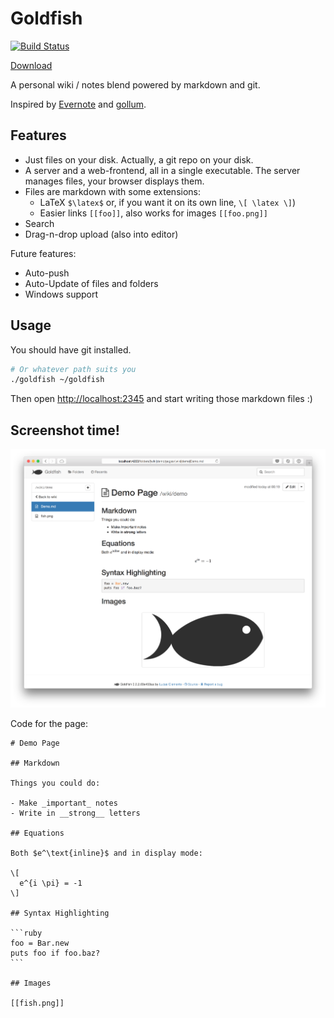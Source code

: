 # Goldfish

[![Build Status](https://travis-ci.org/lucas-clemente/goldfish.svg?branch=master)](https://travis-ci.org/lucas-clemente/goldfish)

[Download](https://github.com/lucas-clemente/goldfish/releases)

A personal wiki / notes blend powered by markdown and git.

Inspired by [Evernote](https://evernote.com) and [gollum](https://github.com/gollum/gollum/).

## Features

- Just files on your disk. Actually, a git repo on your disk.
- A server and a web-frontend, all in a single executable. The server manages files, your browser displays them.
- Files are markdown with some extensions:
  - LaTeX `$\latex$` or, if you want it on its own line, `\[ \latex \]`)
  - Easier links `[[foo]]`, also works for images `[[foo.png]]`
- Search
- Drag-n-drop upload (also into editor)

Future features:

- Auto-push
- Auto-Update of files and folders
- Windows support

## Usage

You should have git installed.

```bash
# Or whatever path suits you
./goldfish ~/goldfish
```

Then open [http://localhost:2345](http://localhost:2345) and start writing those markdown files :)

## Screenshot time!

![](screen.png)

Code for the page:

    # Demo Page

    ## Markdown

    Things you could do:

    - Make _important_ notes
    - Write in __strong__ letters

    ## Equations

    Both $e^\text{inline}$ and in display mode:

    \[
      e^{i \pi} = -1
    \]

    ## Syntax Highlighting

    ```ruby
    foo = Bar.new
    puts foo if foo.baz?
    ```

    ## Images

    [[fish.png]]

